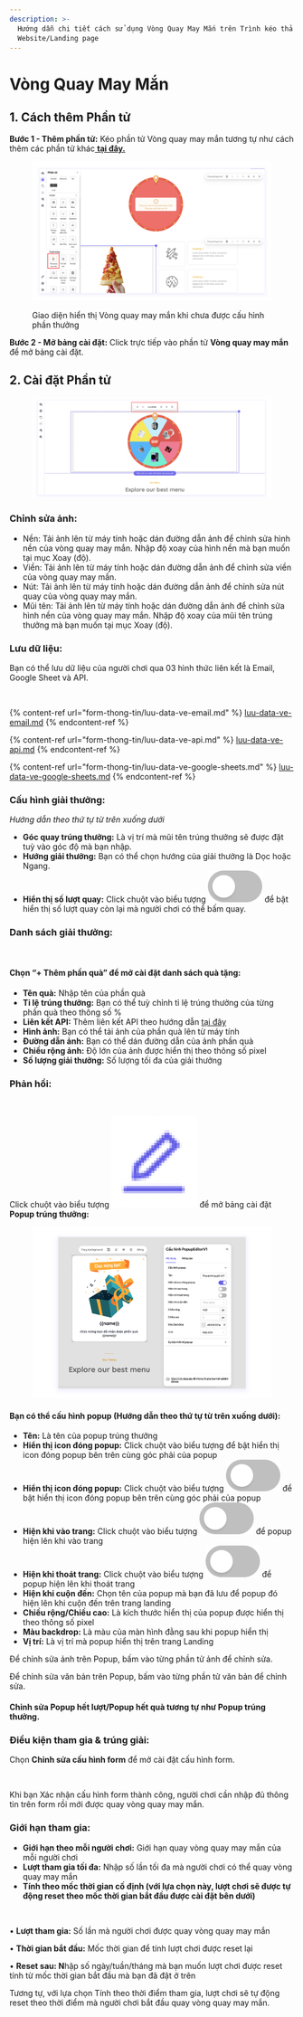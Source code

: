 ```yaml
---
description: >-
  Hướng dẫn chi tiết cách sử dụng Vòng Quay May Mắn trên Trình kéo thả
  Website/Landing page
---
```


# Vòng Quay May Mắn

## 1. **Cách thêm Phần tử**

**Bước 1 - Thêm phần tử:** Kéo phần tử Vòng quay may mắn tương tự như cách thêm các phần tử khác[ **tại đây.**](../cac-thanh-phan-co-ban-tren-tempi/phan-tu.md)

<figure><img src="../.gitbook/assets/VQMM1.png" alt=""><figcaption><p>Giao diện hiển thị Vòng quay may mắn khi chưa được cấu hình phần thưởng</p></figcaption></figure>



**Bước 2 - Mở bảng cài đặt:** Click trực tiếp vào phần tử **Vòng quay may mắn** để mở bảng cài đặt.

## 2. Cài đặt Phần tử

<figure><img src="../.gitbook/assets/VQMM2.png" alt=""><figcaption></figcaption></figure>

### **Chỉnh sửa ảnh:**

* Nền: Tải ảnh lên từ máy tính hoặc dán đường dẫn ảnh để chỉnh sửa hình nền của vòng quay may mắn. Nhập độ xoay của hình nền mà bạn muốn tại mục Xoay (độ).
* Viền: Tải ảnh lên từ máy tính hoặc dán đường dẫn ảnh để chỉnh sửa viền của vòng quay may mắn.
* Nút: Tải ảnh lên từ máy tính hoặc dán đường dẫn ảnh để chỉnh sửa nút quay của vòng quay may mắn.
* Mũi tên: Tải ảnh lên từ máy tính hoặc dán đường dẫn ảnh để chỉnh sửa hình nền của vòng quay may mắn. Nhập độ xoay của mũi tên trúng thưởng mà bạn muốn tại mục Xoay (độ).

### **Lưu dữ liệu:**

Bạn có thể lưu dữ liệu của người chơi qua 03 hình thức liên kết là Email, Google Sheet và API.

<figure><img src="../.gitbook/assets/VQMM lưu dữ liệu.png" alt=""><figcaption></figcaption></figure>

{% content-ref url="form-thong-tin/luu-data-ve-email.md" %}
[luu-data-ve-email.md](form-thong-tin/luu-data-ve-email.md)
{% endcontent-ref %}

{% content-ref url="form-thong-tin/luu-data-ve-api.md" %}
[luu-data-ve-api.md](form-thong-tin/luu-data-ve-api.md)
{% endcontent-ref %}

{% content-ref url="form-thong-tin/luu-data-ve-google-sheets.md" %}
[luu-data-ve-google-sheets.md](form-thong-tin/luu-data-ve-google-sheets.md)
{% endcontent-ref %}

### **Cấu hình giải thưởng:**

_Hướng dẫn theo thứ tự từ trên xuống dưới_

* **Góc quay trúng thưởng:** Là vị trí mà mũi tên trúng thưởng sẽ được đặt tuỳ vào góc độ mà bạn nhập.
* **Hướng giải thưởng:** Bạn có thể chọn hướng của giải thưởng là Dọc hoặc Ngang.
* **Hiển thị số lượt quay:** Click chuột vào biểu tượng <img src="../.gitbook/assets/image (23).png" alt="" data-size="line"> để bật hiển thị số lượt quay còn lại mà người chơi có thể bấm quay.

### Danh sách giải thưởng:

<figure><img src="../.gitbook/assets/VQMM cấu hình giải thưởng.png" alt=""><figcaption></figcaption></figure>

#### Chọn “+ Thêm phần quà” để mở cài đặt danh sách quà tặng:

* **Tên quà:** Nhập tên của phần quà
* **Tỉ lệ trúng thưởng:** Bạn có thể tuỳ chỉnh tỉ lệ trúng thưởng của từng phần quà theo thông số %
* **Liên kết API:** Thêm liên kết API theo hướng dẫn [tại đây](form-thong-tin/luu-data-ve-api.md)
* **Hình ảnh:** Bạn có thể tải ảnh của phần quà lên từ máy tính
* **Đường dẫn ảnh:** Bạn có thể dán đường dẫn của ảnh phần quà
* **Chiều rộng ảnh:** Độ lớn của ảnh được hiển thị theo thông số pixel
* **Số lượng giải thưởng:** Số lượng tối đa của giải thưởng

### Phản hồi:

<figure><img src="../.gitbook/assets/VQMM phản hồi.png" alt=""><figcaption></figcaption></figure>

Click chuột vào biểu tượng <img src="../.gitbook/assets/image (100).png" alt="" data-size="line"> để mở bảng cài đặt **Popup trúng thưởng:**

<figure><img src="../.gitbook/assets/VQMM Popup.png" alt=""><figcaption></figcaption></figure>

#### Bạn có thể cấu hình popup (Hướng dẫn theo thứ tự từ trên xuống dưới):

* **Tên:** Là tên của popup trúng thưởng
* **Hiển thị icon đóng popup:** Click chuột vào biểu tượng để bật hiển thị icon đóng popup bên trên cùng góc phải của popup
* **Hiển thị icon đóng popup:** Click chuột vào biểu tượng <img src="../.gitbook/assets/on-off icon.png" alt="" data-size="line"> để bật hiển thị icon đóng popup bên trên cùng góc phải của popup
* **Hiện khi vào trang:** Click chuột vào biểu tượng <img src="../.gitbook/assets/on-off icon.png" alt="" data-size="line"> để popup hiện lên khi vào trang
* **Hiện khi thoát trang:** Click chuột vào biểu tượng <img src="../.gitbook/assets/on-off icon.png" alt="" data-size="line"> để popup hiện lên khi thoát trang
* **Hiện khi cuộn đến:** Chọn tên của popup mà bạn đã lưu để popup đó hiện lên khi cuộn đến trên trang landing
* **Chiều rộng/Chiều cao:** Là kích thước hiển thị của popup được hiển thị theo thông số pixel
* **Màu backdrop:** Là màu của màn hình đằng sau khi popup hiển thị
* **Vị trí:** Là vị trí mà popup hiển thị trên trang Landing

Để chỉnh sửa ảnh trên Popup, bấm vào từng phần tử ảnh để chỉnh sửa.

Để chỉnh sửa văn bản trên Popup, bấm vào từng phần tử văn bản để chỉnh sửa.

#### Chỉnh sửa **Popup hết lượt/Popup hết quà** tương tự như Popup trúng thưởng.

### Điều kiện tham gia & trúng giải:

Chọn **Chỉnh sửa cấu hình form** để mở cài đặt cấu hình form.

<figure><img src="../.gitbook/assets/VQMM cấu hình form.png" alt=""><figcaption></figcaption></figure>

Khi bạn Xác nhận cấu hình form thành công, người chơi cần nhập đủ thông tin trên form rồi mới được quay vòng quay may mắn.

### Giới hạn tham gia:

* **Giới hạn theo mỗi người chơi:** Giới hạn quay vòng quay may mắn của mỗi người chơi
* **Lượt tham gia tối đa:** Nhập số lần tối đa mà người chơi có thể quay vòng quay may mắn
* **Tính theo mốc thời gian cố định (với lựa chọn này, lượt chơi sẽ được tự động reset theo mốc thời gian bắt đầu được cài đặt bên dưới)**

<figure><img src="../.gitbook/assets/VQMM giới hạn tham gia1.png" alt=""><figcaption></figcaption></figure>

•  **Lượt tham gia:** Số lần mà người chơi được quay vòng quay may mắn

• **Thời gian bắt đầu:** Mốc thời gian để tính lượt chơi được reset lại

• **Reset sau: N**hập số ngày/tuần/tháng mà bạn muốn lượt chơi được reset tính từ mốc thời gian bắt đầu mà bạn đã đặt ở trên

Tương tự, với lựa chọn Tính theo thời điểm tham gia, lượt chơi sẽ tự động reset theo thời điểm mà người chơi bắt đầu quay vòng quay may mắn.

<figure><img src="../.gitbook/assets/VQMM giới hạn tham gia2.png" alt=""><figcaption></figcaption></figure>
